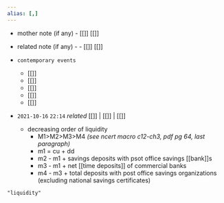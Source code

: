 ```yaml
---
alias: [,]
---
```

- mother note (if any)
		- [[]] [[]]
- related note (if any) -
		- [[]] [[]]
- `contemporary events`
	- [[]]
	- [[]]
	- [[]]
	- [[]]
	- [[]]

- `2021-10-16`  `22:14` _related_ [[]] | [[]] | [[]]
	- decreasing order of liquidity
		- M1>M2>M3>M4 _(see ncert macro c12-ch3, pdf pg 64, last paragraph)_
		- m1 = cu + dd
		- m2 - m1 + savings deposits with psot office savings [[bank]]s
		- m3 - m1 + net [[time deposits]] of commercial banks 
		- m4 - m3 + total deposits with post office savings organizations (excluding national savings certificates)

```query
"liquidity"
```